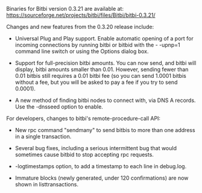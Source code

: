 Binaries for Bitbi version 0.3.21 are available at:
  https://sourceforge.net/projects/bitbi/files/Bitbi/bitbi-0.3.21/

Changes and new features from the 0.3.20 release include:

* Universal Plug and Play support.  Enable automatic opening of a port for incoming connections by running bitbi or bitbid with the - -upnp=1 command line switch or using the Options dialog box.

* Support for full-precision bitbi amounts.  You can now send, and bitbi will display, bitbi amounts smaller than 0.01.  However, sending fewer than 0.01 bitbis still requires a 0.01 bitbi fee (so you can send 1.0001 bitbis without a fee, but you will be asked to pay a fee if you try to send 0.0001).

* A new method of finding bitbi nodes to connect with, via DNS A records. Use the -dnsseed option to enable.

For developers, changes to bitbi's remote-procedure-call API:

* New rpc command "sendmany" to send bitbis to more than one address in a single transaction.

* Several bug fixes, including a serious intermittent bug that would sometimes cause bitbid to stop accepting rpc requests. 

* -logtimestamps option, to add a timestamp to each line in debug.log.

* Immature blocks (newly generated, under 120 confirmations) are now shown in listtransactions.
